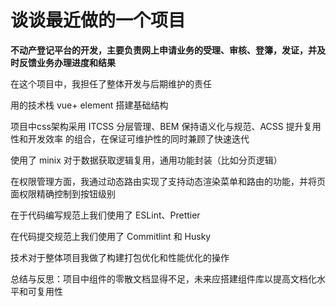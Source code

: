 # 谈谈最近做的一个项目

**不动产登记平台的开发，主要负责网上申请业务的受理、审核、登簿，发证，并及时反馈业务办理进度和结果**

在这个项目中，我担任了整体开发与后期维护的责任

用的技术栈 vue+ element 搭建基础结构

项目中css架构采用 ITCSS 分层管理、BEM 保持语义化与规范、ACSS 提升复用性和开发效率 的组合，在保证可维护性的同时兼顾了快速迭代

使用了 minix 对于数据获取逻辑复用，通用功能封装（比如分页逻辑）

在权限管理方面，我通过动态路由实现了支持动态渲染菜单和路由的功能，并将页面权限精确控制到按钮级别

在于代码编写规范上我们使用了 ESLint、Prettier

在代码提交规范上我们使用了 Commitlint 和 Husky

技术对于整体项目我做了构建打包优化和性能优化的操作

总结与反思：项目中组件的零散文档显得不足，未来应搭建组件库以提高文档化水平和可复用性

